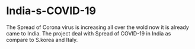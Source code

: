 # India-s-COVID-19
The Spread of Corona virus is increasing all over the wold now it is already came to India. The project deal with Spread of COVID-19 in India as compare to S.korea and Italy.
